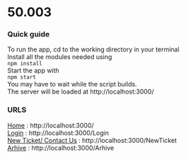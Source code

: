 # 50.003

### Quick guide ###
To run the app, cd to the working directory in your terminal</br>
Install all the modules needed using</br>
`npm install`</br>
Start the app with </br>
`npm start` </br>
You may have to wait while the script builds. </br>
The server will be loaded at http://localhost:3000/ </br>

### URLS ###
[Home](http://localhost:3000/) : http://localhost:3000/ </br>
[Login](http://localhost:3000/Login) : http://localhost:3000/Login </br>
[New Ticket/ Contact Us](localhost:3000/NewTicket) : http://localhost:3000/NewTicket </br>
[Arhive](http://localhost:3000/Arhive) : http://localhost:3000/Arhive </br>


